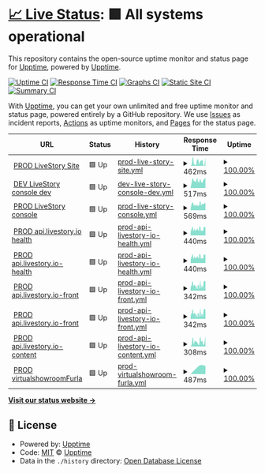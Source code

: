 # [📈 Live Status](https://demo.upptime.js.org): <!--live status--> **🟩 All systems operational**

This repository contains the open-source uptime monitor and status page for [Upptime](https://upptime.js.org), powered by [Upptime](https://github.com/upptime/upptime).

[![Uptime CI](https://github.com/Live-Story/status/workflows/Uptime%20CI/badge.svg)](https://github.com/Live-Story/status/actions?query=workflow%3A%22Uptime+CI%22)
[![Response Time CI](https://github.com/Live-Story/status/workflows/Response%20Time%20CI/badge.svg)](https://github.com/Live-Story/status/actions?query=workflow%3A%22Response+Time+CI%22)
[![Graphs CI](https://github.com/Live-Story/status/workflows/Graphs%20CI/badge.svg)](https://github.com/Live-Story/status/actions?query=workflow%3A%22Graphs+CI%22)
[![Static Site CI](https://github.com/Live-Story/status/workflows/Static%20Site%20CI/badge.svg)](https://github.com/Live-Story/status/actions?query=workflow%3A%22Static+Site+CI%22)
[![Summary CI](https://github.com/Live-Story/status/workflows/Summary%20CI/badge.svg)](https://github.com/Live-Story/status/actions?query=workflow%3A%22Summary+CI%22)

With [Upptime](https://upptime.js.org), you can get your own unlimited and free uptime monitor and status page, powered entirely by a GitHub repository. We use [Issues](https://github.com/upptime/upptime/issues) as incident reports, [Actions](https://github.com/Live-Story/status/actions) as uptime monitors, and [Pages](https://demo.upptime.js.org) for the status page.

<!--start: status pages-->
<!-- This summary is generated by Upptime (https://github.com/upptime/upptime) -->
<!-- Do not edit this manually, your changes will be overwritten -->
<!-- prettier-ignore -->
| URL | Status | History | Response Time | Uptime |
| --- | ------ | ------- | ------------- | ------ |
| <img alt="" src="https://favicons.githubusercontent.com/www.livestory.nyc" height="13"> [PROD LiveStory Site](https://www.livestory.nyc) | 🟩 Up | [prod-live-story-site.yml](https://github.com/Live-Story/status/commits/HEAD/history/prod-live-story-site.yml) | <details><summary><img alt="Response time graph" src="./graphs/prod-live-story-site/response-time-week.png" height="20"> 462ms</summary><br><a href="https://Live-Story.github.io/status/history/prod-live-story-site"><img alt="Response time 480" src="https://img.shields.io/endpoint?url=https%3A%2F%2Fraw.githubusercontent.com%2FLive-Story%2Fstatus%2FHEAD%2Fapi%2Fprod-live-story-site%2Fresponse-time.json"></a><br><a href="https://Live-Story.github.io/status/history/prod-live-story-site"><img alt="24-hour response time 130" src="https://img.shields.io/endpoint?url=https%3A%2F%2Fraw.githubusercontent.com%2FLive-Story%2Fstatus%2FHEAD%2Fapi%2Fprod-live-story-site%2Fresponse-time-day.json"></a><br><a href="https://Live-Story.github.io/status/history/prod-live-story-site"><img alt="7-day response time 462" src="https://img.shields.io/endpoint?url=https%3A%2F%2Fraw.githubusercontent.com%2FLive-Story%2Fstatus%2FHEAD%2Fapi%2Fprod-live-story-site%2Fresponse-time-week.json"></a><br><a href="https://Live-Story.github.io/status/history/prod-live-story-site"><img alt="30-day response time 480" src="https://img.shields.io/endpoint?url=https%3A%2F%2Fraw.githubusercontent.com%2FLive-Story%2Fstatus%2FHEAD%2Fapi%2Fprod-live-story-site%2Fresponse-time-month.json"></a><br><a href="https://Live-Story.github.io/status/history/prod-live-story-site"><img alt="1-year response time 480" src="https://img.shields.io/endpoint?url=https%3A%2F%2Fraw.githubusercontent.com%2FLive-Story%2Fstatus%2FHEAD%2Fapi%2Fprod-live-story-site%2Fresponse-time-year.json"></a></details> | <details><summary><a href="https://Live-Story.github.io/status/history/prod-live-story-site">100.00%</a></summary><a href="https://Live-Story.github.io/status/history/prod-live-story-site"><img alt="All-time uptime 100.00%" src="https://img.shields.io/endpoint?url=https%3A%2F%2Fraw.githubusercontent.com%2FLive-Story%2Fstatus%2FHEAD%2Fapi%2Fprod-live-story-site%2Fuptime.json"></a><br><a href="https://Live-Story.github.io/status/history/prod-live-story-site"><img alt="24-hour uptime 100.00%" src="https://img.shields.io/endpoint?url=https%3A%2F%2Fraw.githubusercontent.com%2FLive-Story%2Fstatus%2FHEAD%2Fapi%2Fprod-live-story-site%2Fuptime-day.json"></a><br><a href="https://Live-Story.github.io/status/history/prod-live-story-site"><img alt="7-day uptime 100.00%" src="https://img.shields.io/endpoint?url=https%3A%2F%2Fraw.githubusercontent.com%2FLive-Story%2Fstatus%2FHEAD%2Fapi%2Fprod-live-story-site%2Fuptime-week.json"></a><br><a href="https://Live-Story.github.io/status/history/prod-live-story-site"><img alt="30-day uptime 100.00%" src="https://img.shields.io/endpoint?url=https%3A%2F%2Fraw.githubusercontent.com%2FLive-Story%2Fstatus%2FHEAD%2Fapi%2Fprod-live-story-site%2Fuptime-month.json"></a><br><a href="https://Live-Story.github.io/status/history/prod-live-story-site"><img alt="1-year uptime 100.00%" src="https://img.shields.io/endpoint?url=https%3A%2F%2Fraw.githubusercontent.com%2FLive-Story%2Fstatus%2FHEAD%2Fapi%2Fprod-live-story-site%2Fuptime-year.json"></a></details>
| <img alt="" src="https://favicons.githubusercontent.com/console-dev.livestory.io" height="13"> [DEV LiveStory console dev](https://console-dev.livestory.io/#/login) | 🟩 Up | [dev-live-story-console-dev.yml](https://github.com/Live-Story/status/commits/HEAD/history/dev-live-story-console-dev.yml) | <details><summary><img alt="Response time graph" src="./graphs/dev-live-story-console-dev/response-time-week.png" height="20"> 517ms</summary><br><a href="https://Live-Story.github.io/status/history/dev-live-story-console-dev"><img alt="Response time 515" src="https://img.shields.io/endpoint?url=https%3A%2F%2Fraw.githubusercontent.com%2FLive-Story%2Fstatus%2FHEAD%2Fapi%2Fdev-live-story-console-dev%2Fresponse-time.json"></a><br><a href="https://Live-Story.github.io/status/history/dev-live-story-console-dev"><img alt="24-hour response time 471" src="https://img.shields.io/endpoint?url=https%3A%2F%2Fraw.githubusercontent.com%2FLive-Story%2Fstatus%2FHEAD%2Fapi%2Fdev-live-story-console-dev%2Fresponse-time-day.json"></a><br><a href="https://Live-Story.github.io/status/history/dev-live-story-console-dev"><img alt="7-day response time 517" src="https://img.shields.io/endpoint?url=https%3A%2F%2Fraw.githubusercontent.com%2FLive-Story%2Fstatus%2FHEAD%2Fapi%2Fdev-live-story-console-dev%2Fresponse-time-week.json"></a><br><a href="https://Live-Story.github.io/status/history/dev-live-story-console-dev"><img alt="30-day response time 515" src="https://img.shields.io/endpoint?url=https%3A%2F%2Fraw.githubusercontent.com%2FLive-Story%2Fstatus%2FHEAD%2Fapi%2Fdev-live-story-console-dev%2Fresponse-time-month.json"></a><br><a href="https://Live-Story.github.io/status/history/dev-live-story-console-dev"><img alt="1-year response time 515" src="https://img.shields.io/endpoint?url=https%3A%2F%2Fraw.githubusercontent.com%2FLive-Story%2Fstatus%2FHEAD%2Fapi%2Fdev-live-story-console-dev%2Fresponse-time-year.json"></a></details> | <details><summary><a href="https://Live-Story.github.io/status/history/dev-live-story-console-dev">100.00%</a></summary><a href="https://Live-Story.github.io/status/history/dev-live-story-console-dev"><img alt="All-time uptime 100.00%" src="https://img.shields.io/endpoint?url=https%3A%2F%2Fraw.githubusercontent.com%2FLive-Story%2Fstatus%2FHEAD%2Fapi%2Fdev-live-story-console-dev%2Fuptime.json"></a><br><a href="https://Live-Story.github.io/status/history/dev-live-story-console-dev"><img alt="24-hour uptime 100.00%" src="https://img.shields.io/endpoint?url=https%3A%2F%2Fraw.githubusercontent.com%2FLive-Story%2Fstatus%2FHEAD%2Fapi%2Fdev-live-story-console-dev%2Fuptime-day.json"></a><br><a href="https://Live-Story.github.io/status/history/dev-live-story-console-dev"><img alt="7-day uptime 100.00%" src="https://img.shields.io/endpoint?url=https%3A%2F%2Fraw.githubusercontent.com%2FLive-Story%2Fstatus%2FHEAD%2Fapi%2Fdev-live-story-console-dev%2Fuptime-week.json"></a><br><a href="https://Live-Story.github.io/status/history/dev-live-story-console-dev"><img alt="30-day uptime 100.00%" src="https://img.shields.io/endpoint?url=https%3A%2F%2Fraw.githubusercontent.com%2FLive-Story%2Fstatus%2FHEAD%2Fapi%2Fdev-live-story-console-dev%2Fuptime-month.json"></a><br><a href="https://Live-Story.github.io/status/history/dev-live-story-console-dev"><img alt="1-year uptime 100.00%" src="https://img.shields.io/endpoint?url=https%3A%2F%2Fraw.githubusercontent.com%2FLive-Story%2Fstatus%2FHEAD%2Fapi%2Fdev-live-story-console-dev%2Fuptime-year.json"></a></details>
| <img alt="" src="https://favicons.githubusercontent.com/console.livestory.io" height="13"> [PROD LiveStory console](https://console.livestory.io/#/login) | 🟩 Up | [prod-live-story-console.yml](https://github.com/Live-Story/status/commits/HEAD/history/prod-live-story-console.yml) | <details><summary><img alt="Response time graph" src="./graphs/prod-live-story-console/response-time-week.png" height="20"> 569ms</summary><br><a href="https://Live-Story.github.io/status/history/prod-live-story-console"><img alt="Response time 530" src="https://img.shields.io/endpoint?url=https%3A%2F%2Fraw.githubusercontent.com%2FLive-Story%2Fstatus%2FHEAD%2Fapi%2Fprod-live-story-console%2Fresponse-time.json"></a><br><a href="https://Live-Story.github.io/status/history/prod-live-story-console"><img alt="24-hour response time 557" src="https://img.shields.io/endpoint?url=https%3A%2F%2Fraw.githubusercontent.com%2FLive-Story%2Fstatus%2FHEAD%2Fapi%2Fprod-live-story-console%2Fresponse-time-day.json"></a><br><a href="https://Live-Story.github.io/status/history/prod-live-story-console"><img alt="7-day response time 569" src="https://img.shields.io/endpoint?url=https%3A%2F%2Fraw.githubusercontent.com%2FLive-Story%2Fstatus%2FHEAD%2Fapi%2Fprod-live-story-console%2Fresponse-time-week.json"></a><br><a href="https://Live-Story.github.io/status/history/prod-live-story-console"><img alt="30-day response time 530" src="https://img.shields.io/endpoint?url=https%3A%2F%2Fraw.githubusercontent.com%2FLive-Story%2Fstatus%2FHEAD%2Fapi%2Fprod-live-story-console%2Fresponse-time-month.json"></a><br><a href="https://Live-Story.github.io/status/history/prod-live-story-console"><img alt="1-year response time 530" src="https://img.shields.io/endpoint?url=https%3A%2F%2Fraw.githubusercontent.com%2FLive-Story%2Fstatus%2FHEAD%2Fapi%2Fprod-live-story-console%2Fresponse-time-year.json"></a></details> | <details><summary><a href="https://Live-Story.github.io/status/history/prod-live-story-console">100.00%</a></summary><a href="https://Live-Story.github.io/status/history/prod-live-story-console"><img alt="All-time uptime 100.00%" src="https://img.shields.io/endpoint?url=https%3A%2F%2Fraw.githubusercontent.com%2FLive-Story%2Fstatus%2FHEAD%2Fapi%2Fprod-live-story-console%2Fuptime.json"></a><br><a href="https://Live-Story.github.io/status/history/prod-live-story-console"><img alt="24-hour uptime 100.00%" src="https://img.shields.io/endpoint?url=https%3A%2F%2Fraw.githubusercontent.com%2FLive-Story%2Fstatus%2FHEAD%2Fapi%2Fprod-live-story-console%2Fuptime-day.json"></a><br><a href="https://Live-Story.github.io/status/history/prod-live-story-console"><img alt="7-day uptime 100.00%" src="https://img.shields.io/endpoint?url=https%3A%2F%2Fraw.githubusercontent.com%2FLive-Story%2Fstatus%2FHEAD%2Fapi%2Fprod-live-story-console%2Fuptime-week.json"></a><br><a href="https://Live-Story.github.io/status/history/prod-live-story-console"><img alt="30-day uptime 100.00%" src="https://img.shields.io/endpoint?url=https%3A%2F%2Fraw.githubusercontent.com%2FLive-Story%2Fstatus%2FHEAD%2Fapi%2Fprod-live-story-console%2Fuptime-month.json"></a><br><a href="https://Live-Story.github.io/status/history/prod-live-story-console"><img alt="1-year uptime 100.00%" src="https://img.shields.io/endpoint?url=https%3A%2F%2Fraw.githubusercontent.com%2FLive-Story%2Fstatus%2FHEAD%2Fapi%2Fprod-live-story-console%2Fuptime-year.json"></a></details>
| <img alt="" src="https://favicons.githubusercontent.com/api.livestory.io" height="13"> [PROD api.livestory.io health](https://api.livestory.io/admin/health) | 🟩 Up | [prod-api-livestory-io-health.yml](https://github.com/Live-Story/status/commits/HEAD/history/prod-api-livestory-io-health.yml) | <details><summary><img alt="Response time graph" src="./graphs/prod-api-livestory-io-health/response-time-week.png" height="20"> 440ms</summary><br><a href="https://Live-Story.github.io/status/history/prod-api-livestory-io-health"><img alt="Response time 420" src="https://img.shields.io/endpoint?url=https%3A%2F%2Fraw.githubusercontent.com%2FLive-Story%2Fstatus%2FHEAD%2Fapi%2Fprod-api-livestory-io-health%2Fresponse-time.json"></a><br><a href="https://Live-Story.github.io/status/history/prod-api-livestory-io-health"><img alt="24-hour response time 454" src="https://img.shields.io/endpoint?url=https%3A%2F%2Fraw.githubusercontent.com%2FLive-Story%2Fstatus%2FHEAD%2Fapi%2Fprod-api-livestory-io-health%2Fresponse-time-day.json"></a><br><a href="https://Live-Story.github.io/status/history/prod-api-livestory-io-health"><img alt="7-day response time 440" src="https://img.shields.io/endpoint?url=https%3A%2F%2Fraw.githubusercontent.com%2FLive-Story%2Fstatus%2FHEAD%2Fapi%2Fprod-api-livestory-io-health%2Fresponse-time-week.json"></a><br><a href="https://Live-Story.github.io/status/history/prod-api-livestory-io-health"><img alt="30-day response time 420" src="https://img.shields.io/endpoint?url=https%3A%2F%2Fraw.githubusercontent.com%2FLive-Story%2Fstatus%2FHEAD%2Fapi%2Fprod-api-livestory-io-health%2Fresponse-time-month.json"></a><br><a href="https://Live-Story.github.io/status/history/prod-api-livestory-io-health"><img alt="1-year response time 420" src="https://img.shields.io/endpoint?url=https%3A%2F%2Fraw.githubusercontent.com%2FLive-Story%2Fstatus%2FHEAD%2Fapi%2Fprod-api-livestory-io-health%2Fresponse-time-year.json"></a></details> | <details><summary><a href="https://Live-Story.github.io/status/history/prod-api-livestory-io-health">100.00%</a></summary><a href="https://Live-Story.github.io/status/history/prod-api-livestory-io-health"><img alt="All-time uptime 100.00%" src="https://img.shields.io/endpoint?url=https%3A%2F%2Fraw.githubusercontent.com%2FLive-Story%2Fstatus%2FHEAD%2Fapi%2Fprod-api-livestory-io-health%2Fuptime.json"></a><br><a href="https://Live-Story.github.io/status/history/prod-api-livestory-io-health"><img alt="24-hour uptime 100.00%" src="https://img.shields.io/endpoint?url=https%3A%2F%2Fraw.githubusercontent.com%2FLive-Story%2Fstatus%2FHEAD%2Fapi%2Fprod-api-livestory-io-health%2Fuptime-day.json"></a><br><a href="https://Live-Story.github.io/status/history/prod-api-livestory-io-health"><img alt="7-day uptime 100.00%" src="https://img.shields.io/endpoint?url=https%3A%2F%2Fraw.githubusercontent.com%2FLive-Story%2Fstatus%2FHEAD%2Fapi%2Fprod-api-livestory-io-health%2Fuptime-week.json"></a><br><a href="https://Live-Story.github.io/status/history/prod-api-livestory-io-health"><img alt="30-day uptime 100.00%" src="https://img.shields.io/endpoint?url=https%3A%2F%2Fraw.githubusercontent.com%2FLive-Story%2Fstatus%2FHEAD%2Fapi%2Fprod-api-livestory-io-health%2Fuptime-month.json"></a><br><a href="https://Live-Story.github.io/status/history/prod-api-livestory-io-health"><img alt="1-year uptime 100.00%" src="https://img.shields.io/endpoint?url=https%3A%2F%2Fraw.githubusercontent.com%2FLive-Story%2Fstatus%2FHEAD%2Fapi%2Fprod-api-livestory-io-health%2Fuptime-year.json"></a></details>
| <img alt="" src="https://favicons.githubusercontent.com/api.livestory.io" height="13"> [PROD api.livestory.io-health](https://api.livestory.io/admin/health) | 🟩 Up | [prod-api-livestory-io-health.yml](https://github.com/Live-Story/status/commits/HEAD/history/prod-api-livestory-io-health.yml) | <details><summary><img alt="Response time graph" src="./graphs/prod-api-livestory-io-health/response-time-week.png" height="20"> 440ms</summary><br><a href="https://Live-Story.github.io/status/history/prod-api-livestory-io-health"><img alt="Response time 420" src="https://img.shields.io/endpoint?url=https%3A%2F%2Fraw.githubusercontent.com%2FLive-Story%2Fstatus%2FHEAD%2Fapi%2Fprod-api-livestory-io-health%2Fresponse-time.json"></a><br><a href="https://Live-Story.github.io/status/history/prod-api-livestory-io-health"><img alt="24-hour response time 454" src="https://img.shields.io/endpoint?url=https%3A%2F%2Fraw.githubusercontent.com%2FLive-Story%2Fstatus%2FHEAD%2Fapi%2Fprod-api-livestory-io-health%2Fresponse-time-day.json"></a><br><a href="https://Live-Story.github.io/status/history/prod-api-livestory-io-health"><img alt="7-day response time 440" src="https://img.shields.io/endpoint?url=https%3A%2F%2Fraw.githubusercontent.com%2FLive-Story%2Fstatus%2FHEAD%2Fapi%2Fprod-api-livestory-io-health%2Fresponse-time-week.json"></a><br><a href="https://Live-Story.github.io/status/history/prod-api-livestory-io-health"><img alt="30-day response time 420" src="https://img.shields.io/endpoint?url=https%3A%2F%2Fraw.githubusercontent.com%2FLive-Story%2Fstatus%2FHEAD%2Fapi%2Fprod-api-livestory-io-health%2Fresponse-time-month.json"></a><br><a href="https://Live-Story.github.io/status/history/prod-api-livestory-io-health"><img alt="1-year response time 420" src="https://img.shields.io/endpoint?url=https%3A%2F%2Fraw.githubusercontent.com%2FLive-Story%2Fstatus%2FHEAD%2Fapi%2Fprod-api-livestory-io-health%2Fresponse-time-year.json"></a></details> | <details><summary><a href="https://Live-Story.github.io/status/history/prod-api-livestory-io-health">100.00%</a></summary><a href="https://Live-Story.github.io/status/history/prod-api-livestory-io-health"><img alt="All-time uptime 100.00%" src="https://img.shields.io/endpoint?url=https%3A%2F%2Fraw.githubusercontent.com%2FLive-Story%2Fstatus%2FHEAD%2Fapi%2Fprod-api-livestory-io-health%2Fuptime.json"></a><br><a href="https://Live-Story.github.io/status/history/prod-api-livestory-io-health"><img alt="24-hour uptime 100.00%" src="https://img.shields.io/endpoint?url=https%3A%2F%2Fraw.githubusercontent.com%2FLive-Story%2Fstatus%2FHEAD%2Fapi%2Fprod-api-livestory-io-health%2Fuptime-day.json"></a><br><a href="https://Live-Story.github.io/status/history/prod-api-livestory-io-health"><img alt="7-day uptime 100.00%" src="https://img.shields.io/endpoint?url=https%3A%2F%2Fraw.githubusercontent.com%2FLive-Story%2Fstatus%2FHEAD%2Fapi%2Fprod-api-livestory-io-health%2Fuptime-week.json"></a><br><a href="https://Live-Story.github.io/status/history/prod-api-livestory-io-health"><img alt="30-day uptime 100.00%" src="https://img.shields.io/endpoint?url=https%3A%2F%2Fraw.githubusercontent.com%2FLive-Story%2Fstatus%2FHEAD%2Fapi%2Fprod-api-livestory-io-health%2Fuptime-month.json"></a><br><a href="https://Live-Story.github.io/status/history/prod-api-livestory-io-health"><img alt="1-year uptime 100.00%" src="https://img.shields.io/endpoint?url=https%3A%2F%2Fraw.githubusercontent.com%2FLive-Story%2Fstatus%2FHEAD%2Fapi%2Fprod-api-livestory-io-health%2Fuptime-year.json"></a></details>
| <img alt="" src="https://favicons.githubusercontent.com/api.livestory.io" height="13"> [PROD api.livestory.io-front](https://api.livestory.io/front/health) | 🟩 Up | [prod-api-livestory-io-front.yml](https://github.com/Live-Story/status/commits/HEAD/history/prod-api-livestory-io-front.yml) | <details><summary><img alt="Response time graph" src="./graphs/prod-api-livestory-io-front/response-time-week.png" height="20"> 342ms</summary><br><a href="https://Live-Story.github.io/status/history/prod-api-livestory-io-front"><img alt="Response time 317" src="https://img.shields.io/endpoint?url=https%3A%2F%2Fraw.githubusercontent.com%2FLive-Story%2Fstatus%2FHEAD%2Fapi%2Fprod-api-livestory-io-front%2Fresponse-time.json"></a><br><a href="https://Live-Story.github.io/status/history/prod-api-livestory-io-front"><img alt="24-hour response time 399" src="https://img.shields.io/endpoint?url=https%3A%2F%2Fraw.githubusercontent.com%2FLive-Story%2Fstatus%2FHEAD%2Fapi%2Fprod-api-livestory-io-front%2Fresponse-time-day.json"></a><br><a href="https://Live-Story.github.io/status/history/prod-api-livestory-io-front"><img alt="7-day response time 342" src="https://img.shields.io/endpoint?url=https%3A%2F%2Fraw.githubusercontent.com%2FLive-Story%2Fstatus%2FHEAD%2Fapi%2Fprod-api-livestory-io-front%2Fresponse-time-week.json"></a><br><a href="https://Live-Story.github.io/status/history/prod-api-livestory-io-front"><img alt="30-day response time 317" src="https://img.shields.io/endpoint?url=https%3A%2F%2Fraw.githubusercontent.com%2FLive-Story%2Fstatus%2FHEAD%2Fapi%2Fprod-api-livestory-io-front%2Fresponse-time-month.json"></a><br><a href="https://Live-Story.github.io/status/history/prod-api-livestory-io-front"><img alt="1-year response time 317" src="https://img.shields.io/endpoint?url=https%3A%2F%2Fraw.githubusercontent.com%2FLive-Story%2Fstatus%2FHEAD%2Fapi%2Fprod-api-livestory-io-front%2Fresponse-time-year.json"></a></details> | <details><summary><a href="https://Live-Story.github.io/status/history/prod-api-livestory-io-front">100.00%</a></summary><a href="https://Live-Story.github.io/status/history/prod-api-livestory-io-front"><img alt="All-time uptime 100.00%" src="https://img.shields.io/endpoint?url=https%3A%2F%2Fraw.githubusercontent.com%2FLive-Story%2Fstatus%2FHEAD%2Fapi%2Fprod-api-livestory-io-front%2Fuptime.json"></a><br><a href="https://Live-Story.github.io/status/history/prod-api-livestory-io-front"><img alt="24-hour uptime 100.00%" src="https://img.shields.io/endpoint?url=https%3A%2F%2Fraw.githubusercontent.com%2FLive-Story%2Fstatus%2FHEAD%2Fapi%2Fprod-api-livestory-io-front%2Fuptime-day.json"></a><br><a href="https://Live-Story.github.io/status/history/prod-api-livestory-io-front"><img alt="7-day uptime 100.00%" src="https://img.shields.io/endpoint?url=https%3A%2F%2Fraw.githubusercontent.com%2FLive-Story%2Fstatus%2FHEAD%2Fapi%2Fprod-api-livestory-io-front%2Fuptime-week.json"></a><br><a href="https://Live-Story.github.io/status/history/prod-api-livestory-io-front"><img alt="30-day uptime 100.00%" src="https://img.shields.io/endpoint?url=https%3A%2F%2Fraw.githubusercontent.com%2FLive-Story%2Fstatus%2FHEAD%2Fapi%2Fprod-api-livestory-io-front%2Fuptime-month.json"></a><br><a href="https://Live-Story.github.io/status/history/prod-api-livestory-io-front"><img alt="1-year uptime 100.00%" src="https://img.shields.io/endpoint?url=https%3A%2F%2Fraw.githubusercontent.com%2FLive-Story%2Fstatus%2FHEAD%2Fapi%2Fprod-api-livestory-io-front%2Fuptime-year.json"></a></details>
| <img alt="" src="https://favicons.githubusercontent.com/api.livestory.io" height="13"> [PROD api.livestory.io-front](https://api.livestory.io/front/health) | 🟩 Up | [prod-api-livestory-io-front.yml](https://github.com/Live-Story/status/commits/HEAD/history/prod-api-livestory-io-front.yml) | <details><summary><img alt="Response time graph" src="./graphs/prod-api-livestory-io-front/response-time-week.png" height="20"> 342ms</summary><br><a href="https://Live-Story.github.io/status/history/prod-api-livestory-io-front"><img alt="Response time 317" src="https://img.shields.io/endpoint?url=https%3A%2F%2Fraw.githubusercontent.com%2FLive-Story%2Fstatus%2FHEAD%2Fapi%2Fprod-api-livestory-io-front%2Fresponse-time.json"></a><br><a href="https://Live-Story.github.io/status/history/prod-api-livestory-io-front"><img alt="24-hour response time 399" src="https://img.shields.io/endpoint?url=https%3A%2F%2Fraw.githubusercontent.com%2FLive-Story%2Fstatus%2FHEAD%2Fapi%2Fprod-api-livestory-io-front%2Fresponse-time-day.json"></a><br><a href="https://Live-Story.github.io/status/history/prod-api-livestory-io-front"><img alt="7-day response time 342" src="https://img.shields.io/endpoint?url=https%3A%2F%2Fraw.githubusercontent.com%2FLive-Story%2Fstatus%2FHEAD%2Fapi%2Fprod-api-livestory-io-front%2Fresponse-time-week.json"></a><br><a href="https://Live-Story.github.io/status/history/prod-api-livestory-io-front"><img alt="30-day response time 317" src="https://img.shields.io/endpoint?url=https%3A%2F%2Fraw.githubusercontent.com%2FLive-Story%2Fstatus%2FHEAD%2Fapi%2Fprod-api-livestory-io-front%2Fresponse-time-month.json"></a><br><a href="https://Live-Story.github.io/status/history/prod-api-livestory-io-front"><img alt="1-year response time 317" src="https://img.shields.io/endpoint?url=https%3A%2F%2Fraw.githubusercontent.com%2FLive-Story%2Fstatus%2FHEAD%2Fapi%2Fprod-api-livestory-io-front%2Fresponse-time-year.json"></a></details> | <details><summary><a href="https://Live-Story.github.io/status/history/prod-api-livestory-io-front">100.00%</a></summary><a href="https://Live-Story.github.io/status/history/prod-api-livestory-io-front"><img alt="All-time uptime 100.00%" src="https://img.shields.io/endpoint?url=https%3A%2F%2Fraw.githubusercontent.com%2FLive-Story%2Fstatus%2FHEAD%2Fapi%2Fprod-api-livestory-io-front%2Fuptime.json"></a><br><a href="https://Live-Story.github.io/status/history/prod-api-livestory-io-front"><img alt="24-hour uptime 100.00%" src="https://img.shields.io/endpoint?url=https%3A%2F%2Fraw.githubusercontent.com%2FLive-Story%2Fstatus%2FHEAD%2Fapi%2Fprod-api-livestory-io-front%2Fuptime-day.json"></a><br><a href="https://Live-Story.github.io/status/history/prod-api-livestory-io-front"><img alt="7-day uptime 100.00%" src="https://img.shields.io/endpoint?url=https%3A%2F%2Fraw.githubusercontent.com%2FLive-Story%2Fstatus%2FHEAD%2Fapi%2Fprod-api-livestory-io-front%2Fuptime-week.json"></a><br><a href="https://Live-Story.github.io/status/history/prod-api-livestory-io-front"><img alt="30-day uptime 100.00%" src="https://img.shields.io/endpoint?url=https%3A%2F%2Fraw.githubusercontent.com%2FLive-Story%2Fstatus%2FHEAD%2Fapi%2Fprod-api-livestory-io-front%2Fuptime-month.json"></a><br><a href="https://Live-Story.github.io/status/history/prod-api-livestory-io-front"><img alt="1-year uptime 100.00%" src="https://img.shields.io/endpoint?url=https%3A%2F%2Fraw.githubusercontent.com%2FLive-Story%2Fstatus%2FHEAD%2Fapi%2Fprod-api-livestory-io-front%2Fuptime-year.json"></a></details>
| <img alt="" src="https://favicons.githubusercontent.com/api.livestory.io" height="13"> [PROD api.livestory.io-content](https://api.livestory.io/content/health) | 🟩 Up | [prod-api-livestory-io-content.yml](https://github.com/Live-Story/status/commits/HEAD/history/prod-api-livestory-io-content.yml) | <details><summary><img alt="Response time graph" src="./graphs/prod-api-livestory-io-content/response-time-week.png" height="20"> 308ms</summary><br><a href="https://Live-Story.github.io/status/history/prod-api-livestory-io-content"><img alt="Response time 281" src="https://img.shields.io/endpoint?url=https%3A%2F%2Fraw.githubusercontent.com%2FLive-Story%2Fstatus%2FHEAD%2Fapi%2Fprod-api-livestory-io-content%2Fresponse-time.json"></a><br><a href="https://Live-Story.github.io/status/history/prod-api-livestory-io-content"><img alt="24-hour response time 358" src="https://img.shields.io/endpoint?url=https%3A%2F%2Fraw.githubusercontent.com%2FLive-Story%2Fstatus%2FHEAD%2Fapi%2Fprod-api-livestory-io-content%2Fresponse-time-day.json"></a><br><a href="https://Live-Story.github.io/status/history/prod-api-livestory-io-content"><img alt="7-day response time 308" src="https://img.shields.io/endpoint?url=https%3A%2F%2Fraw.githubusercontent.com%2FLive-Story%2Fstatus%2FHEAD%2Fapi%2Fprod-api-livestory-io-content%2Fresponse-time-week.json"></a><br><a href="https://Live-Story.github.io/status/history/prod-api-livestory-io-content"><img alt="30-day response time 281" src="https://img.shields.io/endpoint?url=https%3A%2F%2Fraw.githubusercontent.com%2FLive-Story%2Fstatus%2FHEAD%2Fapi%2Fprod-api-livestory-io-content%2Fresponse-time-month.json"></a><br><a href="https://Live-Story.github.io/status/history/prod-api-livestory-io-content"><img alt="1-year response time 281" src="https://img.shields.io/endpoint?url=https%3A%2F%2Fraw.githubusercontent.com%2FLive-Story%2Fstatus%2FHEAD%2Fapi%2Fprod-api-livestory-io-content%2Fresponse-time-year.json"></a></details> | <details><summary><a href="https://Live-Story.github.io/status/history/prod-api-livestory-io-content">100.00%</a></summary><a href="https://Live-Story.github.io/status/history/prod-api-livestory-io-content"><img alt="All-time uptime 100.00%" src="https://img.shields.io/endpoint?url=https%3A%2F%2Fraw.githubusercontent.com%2FLive-Story%2Fstatus%2FHEAD%2Fapi%2Fprod-api-livestory-io-content%2Fuptime.json"></a><br><a href="https://Live-Story.github.io/status/history/prod-api-livestory-io-content"><img alt="24-hour uptime 100.00%" src="https://img.shields.io/endpoint?url=https%3A%2F%2Fraw.githubusercontent.com%2FLive-Story%2Fstatus%2FHEAD%2Fapi%2Fprod-api-livestory-io-content%2Fuptime-day.json"></a><br><a href="https://Live-Story.github.io/status/history/prod-api-livestory-io-content"><img alt="7-day uptime 100.00%" src="https://img.shields.io/endpoint?url=https%3A%2F%2Fraw.githubusercontent.com%2FLive-Story%2Fstatus%2FHEAD%2Fapi%2Fprod-api-livestory-io-content%2Fuptime-week.json"></a><br><a href="https://Live-Story.github.io/status/history/prod-api-livestory-io-content"><img alt="30-day uptime 100.00%" src="https://img.shields.io/endpoint?url=https%3A%2F%2Fraw.githubusercontent.com%2FLive-Story%2Fstatus%2FHEAD%2Fapi%2Fprod-api-livestory-io-content%2Fuptime-month.json"></a><br><a href="https://Live-Story.github.io/status/history/prod-api-livestory-io-content"><img alt="1-year uptime 100.00%" src="https://img.shields.io/endpoint?url=https%3A%2F%2Fraw.githubusercontent.com%2FLive-Story%2Fstatus%2FHEAD%2Fapi%2Fprod-api-livestory-io-content%2Fuptime-year.json"></a></details>
| <img alt="" src="https://favicons.githubusercontent.com/virtualshowroom.furla.com" height="13"> [PROD virtualshowroomFurla](https://virtualshowroom.furla.com/) | 🟩 Up | [prod-virtualshowroom-furla.yml](https://github.com/Live-Story/status/commits/HEAD/history/prod-virtualshowroom-furla.yml) | <details><summary><img alt="Response time graph" src="./graphs/prod-virtualshowroom-furla/response-time-week.png" height="20"> 487ms</summary><br><a href="https://Live-Story.github.io/status/history/prod-virtualshowroom-furla"><img alt="Response time 487" src="https://img.shields.io/endpoint?url=https%3A%2F%2Fraw.githubusercontent.com%2FLive-Story%2Fstatus%2FHEAD%2Fapi%2Fprod-virtualshowroom-furla%2Fresponse-time.json"></a><br><a href="https://Live-Story.github.io/status/history/prod-virtualshowroom-furla"><img alt="24-hour response time 182" src="https://img.shields.io/endpoint?url=https%3A%2F%2Fraw.githubusercontent.com%2FLive-Story%2Fstatus%2FHEAD%2Fapi%2Fprod-virtualshowroom-furla%2Fresponse-time-day.json"></a><br><a href="https://Live-Story.github.io/status/history/prod-virtualshowroom-furla"><img alt="7-day response time 487" src="https://img.shields.io/endpoint?url=https%3A%2F%2Fraw.githubusercontent.com%2FLive-Story%2Fstatus%2FHEAD%2Fapi%2Fprod-virtualshowroom-furla%2Fresponse-time-week.json"></a><br><a href="https://Live-Story.github.io/status/history/prod-virtualshowroom-furla"><img alt="30-day response time 487" src="https://img.shields.io/endpoint?url=https%3A%2F%2Fraw.githubusercontent.com%2FLive-Story%2Fstatus%2FHEAD%2Fapi%2Fprod-virtualshowroom-furla%2Fresponse-time-month.json"></a><br><a href="https://Live-Story.github.io/status/history/prod-virtualshowroom-furla"><img alt="1-year response time 487" src="https://img.shields.io/endpoint?url=https%3A%2F%2Fraw.githubusercontent.com%2FLive-Story%2Fstatus%2FHEAD%2Fapi%2Fprod-virtualshowroom-furla%2Fresponse-time-year.json"></a></details> | <details><summary><a href="https://Live-Story.github.io/status/history/prod-virtualshowroom-furla">100.00%</a></summary><a href="https://Live-Story.github.io/status/history/prod-virtualshowroom-furla"><img alt="All-time uptime 100.00%" src="https://img.shields.io/endpoint?url=https%3A%2F%2Fraw.githubusercontent.com%2FLive-Story%2Fstatus%2FHEAD%2Fapi%2Fprod-virtualshowroom-furla%2Fuptime.json"></a><br><a href="https://Live-Story.github.io/status/history/prod-virtualshowroom-furla"><img alt="24-hour uptime 100.00%" src="https://img.shields.io/endpoint?url=https%3A%2F%2Fraw.githubusercontent.com%2FLive-Story%2Fstatus%2FHEAD%2Fapi%2Fprod-virtualshowroom-furla%2Fuptime-day.json"></a><br><a href="https://Live-Story.github.io/status/history/prod-virtualshowroom-furla"><img alt="7-day uptime 100.00%" src="https://img.shields.io/endpoint?url=https%3A%2F%2Fraw.githubusercontent.com%2FLive-Story%2Fstatus%2FHEAD%2Fapi%2Fprod-virtualshowroom-furla%2Fuptime-week.json"></a><br><a href="https://Live-Story.github.io/status/history/prod-virtualshowroom-furla"><img alt="30-day uptime 100.00%" src="https://img.shields.io/endpoint?url=https%3A%2F%2Fraw.githubusercontent.com%2FLive-Story%2Fstatus%2FHEAD%2Fapi%2Fprod-virtualshowroom-furla%2Fuptime-month.json"></a><br><a href="https://Live-Story.github.io/status/history/prod-virtualshowroom-furla"><img alt="1-year uptime 100.00%" src="https://img.shields.io/endpoint?url=https%3A%2F%2Fraw.githubusercontent.com%2FLive-Story%2Fstatus%2FHEAD%2Fapi%2Fprod-virtualshowroom-furla%2Fuptime-year.json"></a></details>

<!--end: status pages-->

[**Visit our status website →**](https://demo.upptime.js.org)

## 📄 License

- Powered by: [Upptime](https://github.com/upptime/upptime)
- Code: [MIT](./LICENSE) © [Upptime](https://upptime.js.org)
- Data in the `./history` directory: [Open Database License](https://opendatacommons.org/licenses/odbl/1-0/)
